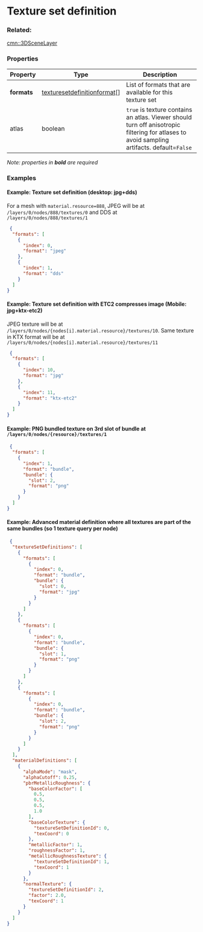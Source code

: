 # Texture set definition 



### Related:

[cmn::3DSceneLayer](3DSceneLayer.cmn.md)
### Properties

| Property | Type | Description |
| --- | --- | --- |
| **formats** | [texturesetdefinitionformat](texturesetdefinitionformat.cmn.md)[] | List of formats that are available for this texture set |
| atlas | boolean | `true` is texture contains an atlas. Viewer should turn off anisotropic filtering for atlases to avoid sampling artifacts. default=`False` |

*Note: properties in **bold** are required*

### Examples 

#### Example: Texture set definition (desktop: jpg+dds) 

For a mesh with `material.resource=888`, JPEG will be at `/layers/0/nodes/888/textures/0` and DDS at `/layers/0/nodes/888/textures/1` 

```json
 {
  "formats": [
    {
      "index": 0,
      "format": "jpeg"
    },
    {
      "index": 1,
      "format": "dds"
    }
  ]
} 
```

#### Example: Texture set definition with ETC2 compresses image (Mobile: jpg+ktx-etc2) 

JPEG texture will be at `/layers/0/nodes/{nodes[i].material.resource}/textures/10`. Same texture in KTX format will be at  `/layers/0/nodes/{nodes[i].material.resource}/textures/11` 

```json
 {
  "formats": [
    {
      "index": 10,
      "format": "jpg"
    },
    {
      "index": 11,
      "format": "ktx-etc2"
    }
  ]
} 
```

#### Example: PNG bundled texture on 3rd slot of bundle at  `/layers/0/nodes/{resource}/textures/1` 

```json
 {
  "formats": [
    {
      "index": 1,
      "format": "bundle",
      "bundle": {
        "slot": 2,
        "format": "png"
      }
    }
  ]
} 
```

#### Example: Advanced material definition where all textures are part of the same bundles (so 1 texture query per node) 

```json
 {
  "textureSetDefinitions": [
    {
      "formats": [
        {
          "index": 0,
          "format": "bundle",
          "bundle": {
            "slot": 0,
            "format": "jpg"
          }
        }
      ]
    },
    {
      "formats": [
        {
          "index": 0,
          "format": "bundle",
          "bundle": {
            "slot": 1,
            "format": "png"
          }
        }
      ]
    },
    {
      "formats": [
        {
          "index": 0,
          "format": "bundle",
          "bundle": {
            "slot": 2,
            "format": "png"
          }
        }
      ]
    }
  ],
  "materialDefinitions": [
    {
      "alphaMode": "mask",
      "alphaCutoff": 0.25,
      "pbrMetallicRoughness": {
        "baseColorFactor": [
          0.5,
          0.5,
          0.5,
          1.0
        ],
        "baseColorTexture": {
          "textureSetDefinitionId": 0,
          "texCoord": 0
        },
        "metallicFactor": 1,
        "roughnessFactor": 1,
        "metallicRoughnessTexture": {
          "textureSetDefinitionId": 1,
          "texCoord": 1
        }
      },
      "normalTexture": {
        "textureSetDefinitionId": 2,
        "factor": 2.0,
        "texCoord": 1
      }
    }
  ]
} 
```

